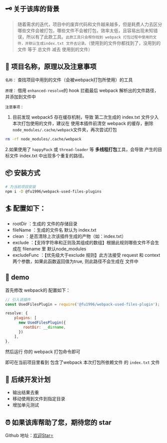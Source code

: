 ## 🗝 关于该库的背景

> 随着需求的迭代，项目中的废弃代码和文件越来越多，但是耗费人力去区分哪些文件会被打包，哪些文件不会被打包，效率太低，且容易出现未知错误，所以有了此款工具。`此款工具只会帮你找到 webpack 打包过程中使用的文件，并默认生成index.txt 文件去记录。`（使用到的文件你都找到了，没用到的文件 等于 总文件 减去 使用到的文件）

## 🎉 项目名称，原理以及注意事项

`名称：` 查找项目中用到的文件（会被webpack打包所使用）的工具

`原理：` 借用 `enhanced-resolve`的 hook 拦截最后 webpack 解析出的文件路径，并添加到文件中

`注意事项：`
1. 目前发现 webpack5 存在缓存机制，导致 第二次生成的 index.txt 文件少入 本次打包使用的文件，建议在 使用本插件前清空 webpack 的缓存，删除 `node_modules/.cache/webpack`文件夹，再次尝试打包

```bash
rm -rf node_modules/.cache/webpack
```
2.如果使用了 `happyPack` 或 `thread-loader` 等 **多线程打包**工具，会导致 产生的目标文件 index.txt 中出现多个重复的路径。



## 📦 安装方式

```bash
# 为当前项目安装
npm i -D @fu1996/webpack-used-files-plugins
```

## 🏄 配置如下：

- rootDir ：生成的 文件的存储目录
- fileName ：生成的文件名 默认为 index.txt
- clean ：是否清除上次该插件生成的产物（如：index.txt）
- exclude ：【支持字符串和正则及其组成的数组】根据此规则哪些文件不会生成在 filename 里 默认node_modules
- excludeFunc ：【优先级大于exclude 规则】此方法接受 request 和 context 两个参数，如果此函数返回值为true, 则此路径不会生成在 文件中

## 📝 demo

首先修改 webpack的 配置如下：

```js
// 引入该插件
const UsedFilesPlugin = require('@fu1996/webpack-used-files-plugin');
```

```js
resolve: {
    plugins: [
      new UsedFilesPlugin({
        rootDir: __dirname,
      })
    ],
},
```
然后运行 你的 webpack 打包命令即可

即可在当前项目里看到 包含了webpack 本次打包所依赖文件 的 `index.txt` 文件


## 📣 后续开发计划

- 输出结果去重
- 移动使用到文件到指定目录
- 增加单元测试

## ⏰ 如果该库帮助了您，期待您的 star

Github 地址：[欢迎Star⭐️](https://github.com/fu1996/webpack-plugins-loaders/tree/main/packages/webpack-used-files-plugin)


